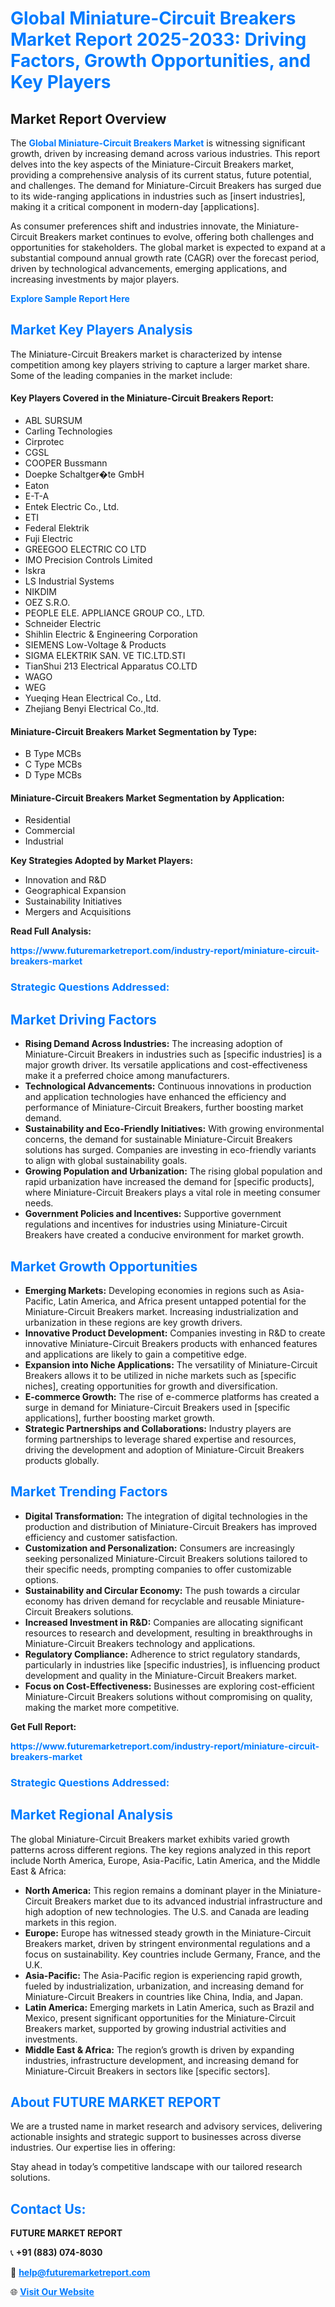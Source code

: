<h1 style="color: #007BFF;">Global Miniature-Circuit Breakers Market Report 2025-2033: Driving Factors, Growth Opportunities, and Key Players</h1>

<section id="overview">
<h2>Market Report Overview</h2>
<p>The <a href="https://www.futuremarketreport.com/industry-report/miniature-circuit-breakers-market" style="color: #007BFF; text-decoration: none;"><strong>Global Miniature-Circuit Breakers Market</strong></a> is witnessing significant growth, driven by increasing demand across various industries. This report delves into the key aspects of the Miniature-Circuit Breakers market, providing a comprehensive analysis of its current status, future potential, and challenges. The demand for Miniature-Circuit Breakers has surged due to its wide-ranging applications in industries such as [insert industries], making it a critical component in modern-day [applications].</p>
<p>As consumer preferences shift and industries innovate, the Miniature-Circuit Breakers market continues to evolve, offering both challenges and opportunities for stakeholders. The global market is expected to expand at a substantial compound annual growth rate (CAGR) over the forecast period, driven by technological advancements, emerging applications, and increasing investments by major players.</p>
</section>

<section id="overview">
<p><a href="https://www.futuremarketreport.com/request-sample/reportId=32887" style="color: #007BFF; text-decoration: none;"><strong>Explore Sample Report Here</strong></a></p>
</section>

<section id="key-players">
<h2 style="color: #007BFF;">Market Key Players Analysis</h2>
<p>The Miniature-Circuit Breakers market is characterized by intense competition among key players striving to capture a larger market share. Some of the leading companies in the market include:</p>
<h4>Key Players Covered in the Miniature-Circuit Breakers Report:</h4>
<ul><li>ABL SURSUM</li><li>Carling Technologies</li><li>Cirprotec</li><li>CGSL</li><li>COOPER Bussmann</li><li>Doepke Schaltger�te GmbH</li><li>Eaton</li><li>E-T-A</li><li>Entek Electric Co., Ltd.</li><li>ETI</li><li>Federal Elektrik</li><li>Fuji Electric</li><li>GREEGOO ELECTRIC CO LTD</li><li>IMO Precision Controls Limited</li><li>Iskra</li><li>LS Industrial Systems</li><li>NIKDIM</li><li>OEZ S.R.O.</li><li>PEOPLE ELE. APPLIANCE GROUP CO., LTD.</li><li>Schneider Electric</li><li>Shihlin Electric &amp; Engineering Corporation</li><li>SIEMENS Low-Voltage &amp; Products</li><li>SIGMA ELEKTRIK SAN. VE TIC.LTD.STI</li><li>TianShui 213 Electrical Apparatus CO.LTD</li><li>WAGO</li><li>WEG</li><li>Yueqing Hean Electrical Co., Ltd.</li><li>Zhejiang Benyi Electrical Co.,ltd.</li></ul>
<h4>Miniature-Circuit Breakers Market Segmentation by Type:</h4>
<ul><li>B Type MCBs</li><li>C Type MCBs</li><li>D Type MCBs</li></ul>

<h4>Miniature-Circuit Breakers Market Segmentation by Application:</h4>
<ul><li>Residential</li><li>Commercial</li><li>Industrial</li></ul>
<p><strong>Key Strategies Adopted by Market Players:</strong></p>
<ul>
<li>Innovation and R&D</li>
<li>Geographical Expansion</li>
<li>Sustainability Initiatives</li>
<li>Mergers and Acquisitions</li>
</ul>
</section>

<section>
<p><strong>Read Full Analysis: </strong></p><a href="https://www.futuremarketreport.com/industry-report/miniature-circuit-breakers-market" style="color: #007BFF; text-decoration: none;"><strong>https://www.futuremarketreport.com/industry-report/miniature-circuit-breakers-market</strong></a>
<h3 style="color: #007BFF;">Strategic Questions Addressed:</h3>
</section>

<section id="driving-factors">
<h2 style="color: #007BFF;">Market Driving Factors</h2>
<ul>
<li><strong>Rising Demand Across Industries:</strong> The increasing adoption of Miniature-Circuit Breakers in industries such as [specific industries] is a major growth driver. Its versatile applications and cost-effectiveness make it a preferred choice among manufacturers.</li>
<li><strong>Technological Advancements:</strong> Continuous innovations in production and application technologies have enhanced the efficiency and performance of Miniature-Circuit Breakers, further boosting market demand.</li>
<li><strong>Sustainability and Eco-Friendly Initiatives:</strong> With growing environmental concerns, the demand for sustainable Miniature-Circuit Breakers solutions has surged. Companies are investing in eco-friendly variants to align with global sustainability goals.</li>
<li><strong>Growing Population and Urbanization:</strong> The rising global population and rapid urbanization have increased the demand for [specific products], where Miniature-Circuit Breakers plays a vital role in meeting consumer needs.</li>
<li><strong>Government Policies and Incentives:</strong> Supportive government regulations and incentives for industries using Miniature-Circuit Breakers have created a conducive environment for market growth.</li>
</ul>
</section>

<section id="growth-opportunities">
<h2 style="color: #007BFF;">Market Growth Opportunities</h2>
<ul>
<li><strong>Emerging Markets:</strong> Developing economies in regions such as Asia-Pacific, Latin America, and Africa present untapped potential for the Miniature-Circuit Breakers market. Increasing industrialization and urbanization in these regions are key growth drivers.</li>
<li><strong>Innovative Product Development:</strong> Companies investing in R&D to create innovative Miniature-Circuit Breakers products with enhanced features and applications are likely to gain a competitive edge.</li>
<li><strong>Expansion into Niche Applications:</strong> The versatility of Miniature-Circuit Breakers allows it to be utilized in niche markets such as [specific niches], creating opportunities for growth and diversification.</li>
<li><strong>E-commerce Growth:</strong> The rise of e-commerce platforms has created a surge in demand for Miniature-Circuit Breakers used in [specific applications], further boosting market growth.</li>
<li><strong>Strategic Partnerships and Collaborations:</strong> Industry players are forming partnerships to leverage shared expertise and resources, driving the development and adoption of Miniature-Circuit Breakers products globally.</li>
</ul>
</section>

<section id="trending-factors">
<h2 style="color: #007BFF;">Market Trending Factors</h2>
<ul>
<li><strong>Digital Transformation:</strong> The integration of digital technologies in the production and distribution of Miniature-Circuit Breakers has improved efficiency and customer satisfaction.</li>
<li><strong>Customization and Personalization:</strong> Consumers are increasingly seeking personalized Miniature-Circuit Breakers solutions tailored to their specific needs, prompting companies to offer customizable options.</li>
<li><strong>Sustainability and Circular Economy:</strong> The push towards a circular economy has driven demand for recyclable and reusable Miniature-Circuit Breakers solutions.</li>
<li><strong>Increased Investment in R&D:</strong> Companies are allocating significant resources to research and development, resulting in breakthroughs in Miniature-Circuit Breakers technology and applications.</li>
<li><strong>Regulatory Compliance:</strong> Adherence to strict regulatory standards, particularly in industries like [specific industries], is influencing product development and quality in the Miniature-Circuit Breakers market.</li>
<li><strong>Focus on Cost-Effectiveness:</strong> Businesses are exploring cost-efficient Miniature-Circuit Breakers solutions without compromising on quality, making the market more competitive.</li>
</ul>
</section>

<section>
<p><strong>Get Full Report: </strong></p><a href="https://www.futuremarketreport.com/industry-report/miniature-circuit-breakers-market" style="color: #007BFF; text-decoration: none;"><strong>https://www.futuremarketreport.com/industry-report/miniature-circuit-breakers-market</strong></a>
<h3 style="color: #007BFF;">Strategic Questions Addressed:</h3>
</section>


<section id="regional-analysis">
<h2 style="color: #007BFF;">Market Regional Analysis</h2>
<p>The global Miniature-Circuit Breakers market exhibits varied growth patterns across different regions. The key regions analyzed in this report include North America, Europe, Asia-Pacific, Latin America, and the Middle East & Africa:</p>
<ul>
<li><strong>North America:</strong> This region remains a dominant player in the Miniature-Circuit Breakers market due to its advanced industrial infrastructure and high adoption of new technologies. The U.S. and Canada are leading markets in this region.</li>
<li><strong>Europe:</strong> Europe has witnessed steady growth in the Miniature-Circuit Breakers market, driven by stringent environmental regulations and a focus on sustainability. Key countries include Germany, France, and the U.K.</li>
<li><strong>Asia-Pacific:</strong> The Asia-Pacific region is experiencing rapid growth, fueled by industrialization, urbanization, and increasing demand for Miniature-Circuit Breakers in countries like China, India, and Japan.</li>
<li><strong>Latin America:</strong> Emerging markets in Latin America, such as Brazil and Mexico, present significant opportunities for the Miniature-Circuit Breakers market, supported by growing industrial activities and investments.</li>
<li><strong>Middle East & Africa:</strong> The region’s growth is driven by expanding industries, infrastructure development, and increasing demand for Miniature-Circuit Breakers in sectors like [specific sectors].</li>
</ul>
</section>

<footer>
<h2 style="color: #007BFF;">About FUTURE MARKET REPORT</h2>
<p>We are a trusted name in market research and advisory services, delivering actionable insights and strategic support to businesses across diverse industries. Our expertise lies in offering:</p>

<p>Stay ahead in today’s competitive landscape with our tailored research solutions.</p>

<h2 style="color: #007BFF;">Contact Us:</h2>
<p><strong>FUTURE MARKET REPORT</strong></p>
<p>📞 <strong>+91 (883) 074-8030</strong></p>
<p>📧 <strong><a href="mailto:help@futuremarketreport.com" style="color: #007BFF;">help@futuremarketreport.com</a></strong></p>
<p>🌐 <strong><a href="https://www.futuremarketreport.com/" style="color: #007BFF;">Visit Our Website</a></strong></p>
</footer>